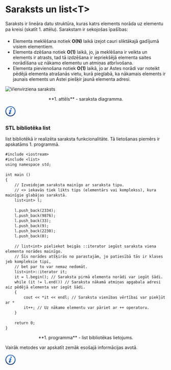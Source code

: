 # Saraksts un list&lt;T&gt;

Saraksts ir lineāra datu struktūra, kuras katrs elements norāda uz elementu pa kreisi (skatīt 1. attēlu). Sarakstam ir sekojošas īpašības:

- Elementa meklēšana notiek **O(N)** laikā izejot cauri sliktākajā gadījumā visiem elementiem.
- Elementa dzēšana notiek **O(1)** laikā, jo, ja meklēšana ir veikta un elements ir atrasts, tad tā izdzēšana ir iepriekšējā elementa saites norādīšana uz nākamo elementu un atmiņas atbrīvošana.
- Elementa pievienošana notiek **O(1)** laikā, jo ar Astes norādi var noteikt pēdējā elementa atrašanās vietu, kurā pieglabā, ka nākamais elements ir jaunais elements un Astei piešķir jaunā elementa adresi.

![Vienvirziena saraksts](/media/theory/list.png)

<center>
**1. attēls** - saraksta diagramma.
</center>

<a href="http://en.wikipedia.org/wiki/Linked_list" target="_blank">![Vairāk informācija](/media/theory/information.png)</a>

### STL bibliotēka list

list bibliotēkā ir realizēta saraksta funkcionalitāte. Tā lietošanas piemērs ir apskatāms 1. programmā.

```
#include <iostream>
#include <list>
using namespace std;

int main ()
{
    // Izveidojam saraksta mainīgo ar saraksta tipu.
    // <> iekavās tiek likts tips (elementārs vai komplekss), kura mainīgie glabājas sarakstā.
    list<int> l;

    l.push_back(2334);
    l.push_back(9876);
    l.push_back(33);
    l.push_back(9);
    l.push_back(2230);
    l.push_back(0);

    // list<int> pieliekot beigās ::iterator iegūst saraksta viena elementa norādes mainīgo.
    // Šīs norādes atšķirās no parastajām, jo patiesībā tās ir klases jeb kompleksie tipi,
    // bet par to var nemaz nedomāt.
    list<int>::iterator it;
    it = l.begin(); // Saraksta pirmā elementa norādi var iegūt šādi.
    while (it != l.end()) // Saraksta nākamā atmiņas apgabala adresi aiz pēdējā elementa var iegūt šādi.
    {
        cout << *it << endl; // Saraksta vienības vērtībai var piekļūt ar *
        it++; // Uz nākamo elementu var pāriet ar ++ operatoru.
    }

    return 0;
}
```

<center>
**1. programma** - list bibliotēkas lietojums.
</center>

Vairāk metodes var apskatīt zemāk esošajā informācijas avotā.

<a href="http://www.cplusplus.com/reference/list/list/" target="_blank">![Vairāk informācija](/media/theory/information.png)</a>
